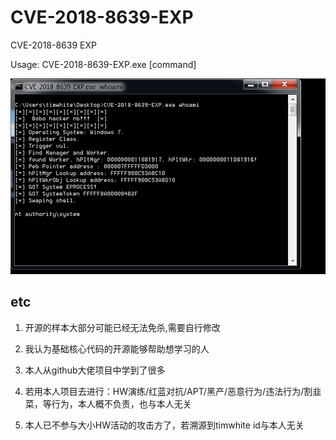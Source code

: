 # CVE-2018-8639-EXP

CVE-2018-8639 EXP

Usage: CVE-2018-8639-EXP.exe [command]

![image](https://raw.githubusercontent.com/timwhitez/CVE-2018-8639-EXP/master/d8e09856eab715c82ee8647c6a1c60a.png)


## etc
1. 开源的样本大部分可能已经无法免杀,需要自行修改

2. 我认为基础核心代码的开源能够帮助想学习的人
 
3. 本人从github大佬项目中学到了很多
 
4. 若用本人项目去进行：HW演练/红蓝对抗/APT/黑产/恶意行为/违法行为/割韭菜，等行为，本人概不负责，也与本人无关

5. 本人已不参与大小HW活动的攻击方了，若溯源到timwhite id与本人无关
